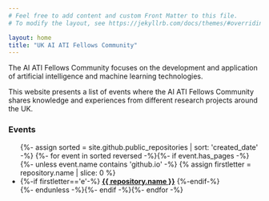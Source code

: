 ```yaml
---
# Feel free to add content and custom Front Matter to this file.
# To modify the layout, see https://jekyllrb.com/docs/themes/#overriding-theme-defaults

layout: home
title: "UK AI ATI Fellows Community"
---
```


<p>The AI ATI Fellows Community focuses on the development and application of artificial intelligence and machine learning technologies.</p>

<p>This website presents a list of events where the AI ATI Fellows Community shares knowledge and experiences from different research projects around the UK.</p>

<h3>Events</h3>

<ul class="events-list">
{%- assign sorted = site.github.public_repositories | sort: 'created_date' -%}
{%- for event in sorted reversed -%}{%- if event.has_pages -%}{%- unless event.name contains 'github.io' -%}
  {% assign firstletter = repository.name | slice: 0 %}
  <li>
    {%-if firstletter=='e'-%}
    <a href="{{ repository.name | prepend: site.baseurl }}"><b>{{ repository.name }}</b></a>
    {%-endif-%}
  </li>
  {%- endunless -%}{%- endif -%}{%- endfor -%}
</ul>


